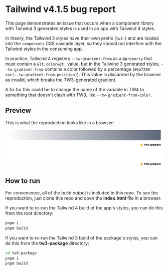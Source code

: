 # Tailwind v4.1.5 bug report

This page demonstrates an issue that occurs when a component library with Tailwind 3 generated styles is used in an app with Tailwind 4 styles.

In theory, the Tailwind 3 styles have their own prefix (`tw3-`) and are loaded into the `components` CSS cascade layer, so they should not interfere with the Tailwind styles in the consuming app.

In practice, Tailwind 4 registers `--tw-gradient-from` as a `@property` that must contain a `&lt;color&gt;` value, but in the Tailwind 3 generated styles, `--tw-gradient-from` contains a color followed by a percentage (`#6b7280 var(--tw-gradient-from-position)`). This value is discarded by the browser as invalid, which breaks the TW3-generated gradient.

A fix for this could be to change the name of the variable in TW4 to something that doesn't clash with TW3, like `--tw-gradient-from-color`.

## Preview

This is what the reproduction looks like in a browser:

![screenshot of the demo](./demo.png)

## How to run

For convenience, all of the build output is included in this repo. To see the reproduction, just clone this repo and open the **index.html** file in a browser.

If you want to re-run the Tailwind 4 build of the app's styles, you can do this from the root directory:

```sh
pnpm i
pnpm build
```

If you want to re-run the Tailwind 3 build of the package's styles, you can do this from the **tw3-package** directory:

```sh
cd tw3-package
pnpm i
pnpm build
```

